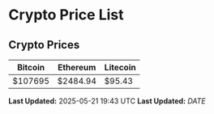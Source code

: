 # Crypto Price List

## Crypto Prices
| Bitcoin | Ethereum | Litecoin |
| ------- | -------- | -------- |
| $107695 | $2484.94 | $95.43 |
**Last Updated:** 2025-05-21 19:43 UTC
**Last Updated:** $DATE$
